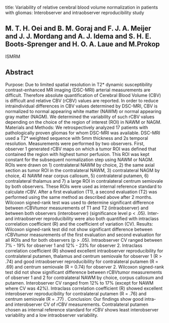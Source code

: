 title: Variability of relative cerebral blood volume normalization in patients with gliomas: Interobserver and intraobserver reproducibility study

## M. T. H. Oei and B. M. Goraj and F. J. A. Meijer and J. J. Mordang and A. J. Idema and S. H. E. Boots-Sprenger and H. O. A. Laue and M.Prokop
ISMRM


## Abstract
Purpose: Due to limited spatial resolution in T2* dynamic susceptibility contrast-enhanced MR imaging (DSC-MRI) arterial measurements are difficult. Therefore absolute quantification of Cerebral Blood Volume (CBV) is difficult and relative CBV (rCBV) values are reported. In order to reduce intraindividual differences in CBV values determined by DSC-MRI, CBV is normalized to normal appearing white matter (NAWM) or normal appearing gray matter (NAGM). We determined the variability of such rCBV values depending on the choice of the region of interest (ROI) in NAWM or NAGM. Materials and Methods: We retrospectively analyzed 17 patients with pathologically proven gliomas for whom DSC-MRI was available. DSC-MRI used a T2* weighted sequence with 5mm thickness and 2s temporal resolution. Measurements were performed by two observers. First, observer 1 generated rCBV maps on which a tumor ROI was defined that contained the region with highest tumor perfusion. This ROI was kept constant for the subsequent normalization step using NAWM or NAGM. ROIs were drawn on 1) contralateral NAWM by choice, 2) the same axial section as tumor ROI in the contralateral NAWM, 3) contralateral NAGM by choice, 4) NAWM near corpus callosum, 5) contralateral putamen, 6) contralateral thalamus and 7) a large ROI in contralateral centrum semiovale by both observers. These ROIs were used as internal reference standard to calculate rCBV. After a first evaluation (T1), a second evaluation (T2) was performed using the same method as described above after 2 months. Wilcoxon signed-rank test was used to determine significant difference between rCBVtumor measurements of T1 and T2 (intraobserver) and between both observers (interobserver) (significance level p < .05). Inter- and intraobserver reproducibility were also both quantified with intraclass correlation coefficient (R) and the coefficient of variation (CV). Results: Wilcoxon signed-rank test did not show significant difference between rCBVtumor measurements of the first evaluation and second evaluation for all ROIs and for both observers (p > .05). Intraobserver CV ranged between 7% - 19% for observer 1 and 12% - 23% for observer 2. Intraclass correlation coefficient (R) showed excellent intraobserver reproducibility for contralateral putamen, thalamus and centrum semiovale for observer 1 (R > .74) and good intraobserver reproducibility for contralateral putamen (R = .69) and centrum semiovale (R = 0.74) for observer 2. Wilcoxon signed-rank test did not show significant difference between rCBVtumor measurements of observer 1 and 2 for contralateral NAWM by choice, corpus callosum and putamen. Interobserver CV ranged from 12% to 17% (except for NAWM where CV was 42%). Intraclass correlation coefficient (R) showed excellent interobserver reproducibility for contralateral putamen (R = .76) and centrum semiovale (R = .77) . Conclusion: Our findings show good intra- and interobserver CV of rCBV measurements. Contralateral putamen chosen as internal reference standard for rCBV shows least interobserver variability and a low intraobserver variability.

